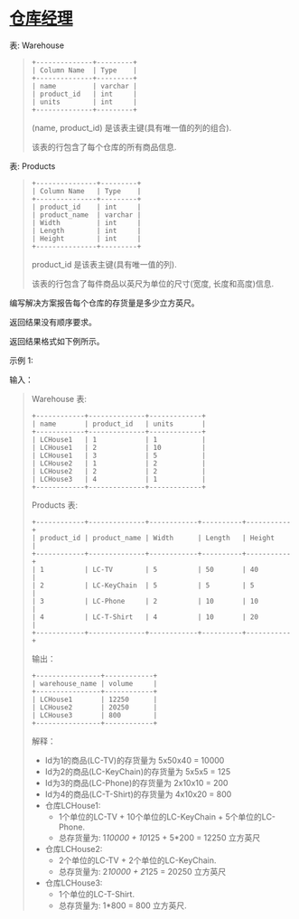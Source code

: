#  [仓库经理](https://leetcode.cn/problems/warehouse-manager)

表: Warehouse
> ```
> +--------------+---------+
> | Column Name  | Type    |
> +--------------+---------+
> | name         | varchar |
> | product_id   | int     |
> | units        | int     |
> +--------------+---------+
> ```
> (name, product_id) 是该表主键(具有唯一值的列的组合).
> 
> 该表的行包含了每个仓库的所有商品信息.
 

表: Products
> ```
> +---------------+---------+
> | Column Name   | Type    |
> +---------------+---------+
> | product_id    | int     |
> | product_name  | varchar |
> | Width         | int     |
> | Length        | int     |
> | Height        | int     |
> +---------------+---------+
> ```
> product_id 是该表主键(具有唯一值的列).
> 
> 该表的行包含了每件商品以英尺为单位的尺寸(宽度, 长度和高度)信息.
 

编写解决方案报告每个仓库的存货量是多少立方英尺。

返回结果没有顺序要求。

返回结果格式如下例所示。

 

示例 1:

输入：
> Warehouse 表:
> ```
> +------------+--------------+-------------+
> | name       | product_id   | units       |
> +------------+--------------+-------------+
> | LCHouse1   | 1            | 1           |
> | LCHouse1   | 2            | 10          |
> | LCHouse1   | 3            | 5           |
> | LCHouse2   | 1            | 2           |
> | LCHouse2   | 2            | 2           |
> | LCHouse3   | 4            | 1           |
> +------------+--------------+-------------+
> ```
> Products 表:
> ```
> +------------+--------------+------------+----------+-----------+
> | product_id | product_name | Width      | Length   | Height    |
> +------------+--------------+------------+----------+-----------+
> | 1          | LC-TV        | 5          | 50       | 40        |
> | 2          | LC-KeyChain  | 5          | 5        | 5         |
> | 3          | LC-Phone     | 2          | 10       | 10        |
> | 4          | LC-T-Shirt   | 4          | 10       | 20        |
> +------------+--------------+------------+----------+-----------+
> ```
> 输出：
> ```
> +----------------+------------+
> | warehouse_name | volume     | 
> +----------------+------------+
> | LCHouse1       | 12250      | 
> | LCHouse2       | 20250      |
> | LCHouse3       | 800        |
> +----------------+------------+
> ```
> 解释：
> - Id为1的商品(LC-TV)的存货量为 5x50x40 = 10000
> - Id为2的商品(LC-KeyChain)的存货量为 5x5x5 = 125 
> - Id为3的商品(LC-Phone)的存货量为 2x10x10 = 200
> - Id为4的商品(LC-T-Shirt)的存货量为 4x10x20 = 800
> - 仓库LCHouse1: 
>   - 1个单位的LC-TV + 10个单位的LC-KeyChain + 5个单位的LC-Phone.
>   - 总存货量为: 1*10000 + 10*125  + 5*200 = 12250 立方英尺
> - 仓库LCHouse2: 
>   - 2个单位的LC-TV + 2个单位的LC-KeyChain.
>   - 总存货量为: 2*10000 + 2*125 = 20250 立方英尺
> - 仓库LCHouse3: 
>   - 1个单位的LC-T-Shirt.
>   - 总存货量为: 1*800 = 800 立方英尺.